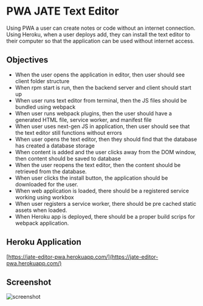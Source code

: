 # PWA JATE Text Editor
Using PWA a user can create notes or code without an internet connection.  Using Heroku, when a user deploys add, they can install the text editor to their computer so that the application can be used without internet access.

## Objectives

 - When the user opens the application in editor, then user should see client folder structure
 - When rpm start is run, then the backend server and client should start up
 - When user runs text editor from terminal, then the JS files should be bundled using webpack
 - When user runs webpack plugins, then the user should have a generated HTML file, service worker, and manifest file
 - When user uses next-gen JS in application, then user should see that the text editor still functions without errors
 - When user opens the text editor, then they should find that the database has created a database storage
 - When content is added and the user clicks away from the DOM window, then content should be saved to database
 - When the user reopens the text editor, then the content should be retrieved from the database.
 - When user clicks the install button, the application should be downloaded for the user.
 - When web application is loaded, there should be a registered service working using workbox
 - When user registers a service worker, there should be pre cached static assets when loaded.
 - When Heroku app is deployed, there should be a proper build scrips for webpack application.

## Heroku Application
[https://jate-editor-pwa.herokuapp.com/](https://jate-editor-pwa.herokuapp.com/)


## Screenshot
![screenshot](./screenshot)